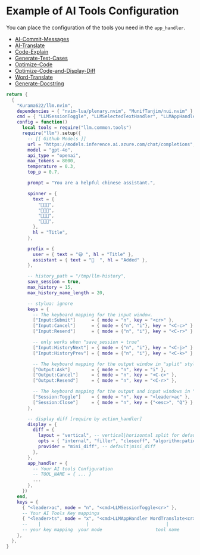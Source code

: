 # Example of AI Tools Configuration

You can place the configuration of the tools you need in the `app_handler`.


- [AI-Commit-Messages](./AI-Commit-Messages/config.lua)
- [AI-Translate](./AI-Translate/config.lua)
- [Code-Explain](./Code-Explain/config.lua)
- [Generate-Test-Cases](./Generate-Test-Cases/config.lua)
- [Optimize-Code](./Optimize-Code/config.lua)
- [Optimize-Code-and-Display-Diff](./Optimize-Code-and-Display-Diff/config.lua)
- [Word-Translate](./Word-Translate/config.lua)
- [Generate-Docstring](./Generate-Docstring/config.lua)


```lua
return {
  {
    "Kurama622/llm.nvim",
    dependencies = { "nvim-lua/plenary.nvim", "MunifTanjim/nui.nvim" },
    cmd = { "LLMSessionToggle", "LLMSelectedTextHandler", "LLMAppHandler" },
    config = function()
      local tools = require("llm.common.tools")
      require("llm").setup({
        -- [[ Github Models ]]
        url = "https://models.inference.ai.azure.com/chat/completions",
        model = "gpt-4o",
        api_type = "openai",
        max_tokens = 8000,
        temperature = 0.3,
        top_p = 0.7,

        prompt = "You are a helpful chinese assistant.",

        spinner = {
          text = {
            "󰧞󰧞",
            "󰧞󰧞",
            "󰧞󰧞",
            "󰧞󰧞",
          },
          hl = "Title",
        },

        prefix = {
          user = { text = "😃 ", hl = "Title" },
          assistant = { text = "  ", hl = "Added" },
        },

        -- history_path = "/tmp/llm-history",
        save_session = true,
        max_history = 15,
        max_history_name_length = 20,

        -- stylua: ignore
        keys = {
          -- The keyboard mapping for the input window.
          ["Input:Submit"]      = { mode = "n", key = "<cr>" },
          ["Input:Cancel"]      = { mode = {"n", "i"}, key = "<C-c>" },
          ["Input:Resend"]      = { mode = {"n", "i"}, key = "<C-r>" },

          -- only works when "save_session = true"
          ["Input:HistoryNext"] = { mode = {"n", "i"}, key = "<C-j>" },
          ["Input:HistoryPrev"] = { mode = {"n", "i"}, key = "<C-k>" },

          -- The keyboard mapping for the output window in "split" style.
          ["Output:Ask"]        = { mode = "n", key = "i" },
          ["Output:Cancel"]     = { mode = "n", key = "<C-c>" },
          ["Output:Resend"]     = { mode = "n", key = "<C-r>" },

          -- The keyboard mapping for the output and input windows in "float" style.
          ["Session:Toggle"]    = { mode = "n", key = "<leader>ac" },
          ["Session:Close"]     = { mode = "n", key = {"<esc>", "Q"} },
        },

        -- display diff [require by action_handler]
        display = {
          diff = {
            layout = "vertical", -- vertical|horizontal split for default provider
            opts = { "internal", "filler", "closeoff", "algorithm:patience", "followwrap", "linematch:120" },
            provider = "mini_diff", -- default|mini_diff
          },
        },
        app_handler = {
          -- Your AI tools Configuration
          -- TOOL_NAME = { ... }
          ...
        },
      })
    end,
    keys = {
      { "<leader>ac", mode = "n", "<cmd>LLMSessionToggle<cr>" },
      -- Your AI Tools Key mappings
      { "<leader>ts", mode = "x", "<cmd>LLMAppHandler WordTranslate<cr>" },
      --    |                 |                             |
      -- your key mapping  your mode                    tool name
    },
  },
}

```
```
```
